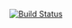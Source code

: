 [![Build Status](https://travis-ci.org/faloi/apo-poo-mirror.svg)](https://travis-ci.org/faloi/apo-poo-mirror)
